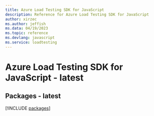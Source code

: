 ```yaml
---
title: Azure Load Testing SDK for JavaScript
description: Reference for Azure Load Testing SDK for JavaScript
author: xirzec
ms.author: jeffish
ms.data: 04/19/2023
ms.topic: reference
ms.devlang: javascript
ms.service: loadtesting
---
```

# Azure Load Testing SDK for JavaScript - latest
## Packages - latest
[!INCLUDE [packages](load-testing-index.md)]